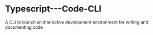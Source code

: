 # Typescript---Code-CLI
A CLI to launch an interactive development environment for writing and documenting code
